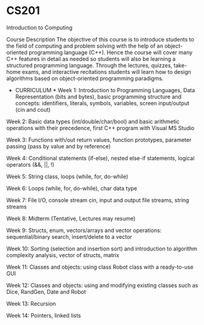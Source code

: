 # CS201
Introduction to Computing

Course Description
The objective of this course is to introduce students to the field of computing and problem solving with the help of an object-oriented programming language (C++). Hence the course will cover many C++ features in detail as needed so students will also be learning a structured programming language. Through the lectures, quizzes, take-home exams, and interactive recitations students will learn how to design algorithms based on object-oriented programming paradigms.

* CURRICULUM *
Week 1: Introduction to Programming Languages, Data Representation (bits and bytes), basic programming structure and concepts: identifiers, literals, symbols, variables, screen input/output (cin and cout)

Week 2: Basic data types (int/double/char/bool) and basic arithmetic operations with their precedence, first C++ program with Visual MS Studio

Week 3: Functions with/out return values, function prototypes, parameter passing (pass by value and by reference)

Week 4: Conditional statements (if-else), nested else-if statements, logical operators (&&, ||, !)

Week 5: String class, loops (while, for, do-while) 

Week 6: Loops (while, for, do-while), char data type

Week 7: File I/O, console stream cin, input and output file streams, string streams

Week 8: Midterm (Tentative, Lectures may resume)

Week 9: Structs, enum, vectors/arrays and vector operations: sequential/binary search, insert/delete to a vector

Week 10: Sorting (selection and insertion sort) and introduction to algorithm complexity analysis, vector of structs, matrix

Week 11: Classes and objects: using class Robot class with a ready-to-use GUI

Week 12: Classes and objects: using and modifying existing classes such as Dice, RandGen, Date and Robot

Week 13: Recursion

Week 14: Pointers, linked lists
